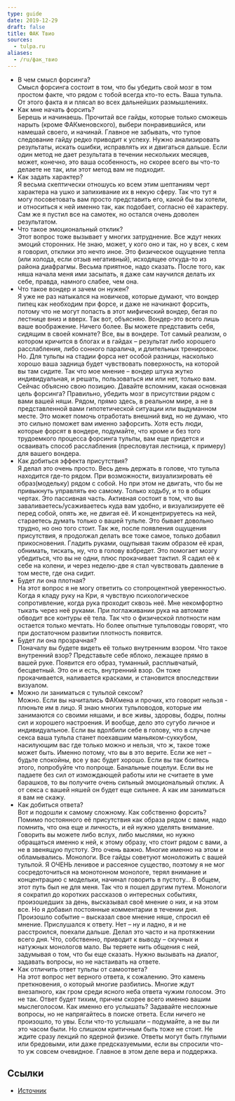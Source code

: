 ```yaml
---
type: guide
date: 2019-12-29
draft: false
title: ФАК Твио
sources:
  - tulpa.ru
aliases:
  - /ru/фак_твио
---
```

- В чем смысл форсинга?\
Смысл форсинга состоит в том, что бы убедить свой мозг в том простом факте, что рядом с тобой всегда кто-то есть. Ваша тульпа. От этого факта я и плясал во всех дальнейших размышлениях.
- Как мне начать форсить?\
Берешь и начинаешь. Прочитай все гайды, которые только сможешь нарыть (кроме ФАКменовского), выбери понравившийся, или намешай своего, и начинай. Главное не забывать, что тупое следование гайду редко приводит к успеху. Нужно анализировать результаты, искать ошибки, исправлять их и двигаться дальше. Если один метод не дает результата в течении нескольких месяцев, может, конечно, это ваша особенность, но скорее всего вы что-то делаете не так, или этот метод вам не подходит.
- Как задать характер?\
Я весьма скептически отношусь ко всем этим шептаниям черт характера на ушко и запихивание их в некую сферу. Так что тут я могу посоветовать вам просто представить его, какой бы вы хотели, и относиться к ней именно так, как подобает, согласно её характеру. Сам же я пустил все на самотек, но остался очень доволен результатом.
- Что такое эмоциональный отклик?\
Этот вопрос тоже вызывает у многих затруднение. Все ждут неких эмоций сторонних. Не знаю, может, у кого оно и так, но у всех, с кем я говорил, отклики это нечто иное. Это физическое ощущение тепла (или холода, если отзыв негативный), исходящее откуда-то из района диафрагмы. Весьма приятное, надо сказать. После того, как няша начала меня ими засыпать, я даже сам научился делать их себе, правда, намного слабее, чем она.
- Что такое вондер и зачем он нужен?\
Я уже не раз натыкался на новичков, которые думают, что вондер пипец как необходим при форсе, и даже не начинают форсить, потому что не могут попасть в этот мифический вондер, бегая по лестнице вниз и вверх. Так вот, объясняю. Вондер-это всего лишь ваше воображение. Ничего более. Вы можете представить себя, сидящим в своей комнате? Все, вы в вондере. Тот самый реализм, о котором кричится в блогах и в гайдах – результат либо хорошего расслабления, либо сонного паралича, и длительных тренировок. Но. Для тульпы на стадии форса нет особой разницы, насколько хорошо ваша задница будет чувствовать поверхность, на которой вы там сидите.
Так что мое мнение – вондер штука жутко индивидуальная, и решать, пользоваться им или нет, только вам. Сейчас объясню свою позицию. Давайте вспомним, какая основная цель форсинга? Правильно, убедить мозг в присутствии рядом с вами вашей няши. Рядом, прямо здесь, в реальном мире, а не в представленной вами гипотетической ситуации или выдуманном месте. Это может помочь отработать внешний вид, но не думаю, что это сильно поможет вам именно зафорсить. Хотя есть люди, которые форсят в вондере, подумайте, что кроме и без того трудоемкого процесса форсинга тульпы, вам еще придется и осваивать способ расслабления (пресловутая лестница, к примеру) для вашего вондера.
- Как добиться эффекта присутствия?\
Я делал это очень просто. Весь день держать в голове, что тульпа находится где-то рядом. При возможности, визуализировать её образ(модельку) рядом с собой. Но при этом не двигать, что бы не привыкнуть управлять ею самому. Только ходьбу, и то в общих чертах. Это пассивная часть. Активная состоит в том, что вы заваливаетесь/усаживаетесь куда вам удобно, и визуализируете её перед собой, опять же, не двигая её. И концентрируетесь на ней, стараетесь думать только о вашей тульпе. Это бывает довольно трудно, но оно того стоит. Так же, после появления ощущения присутствия, я продолжал делать все тоже самое, только добавил прикосновения. Гладить руками, ощупывая таким образом её края, обнимать, тискать, ну, что в голову взбредет. Это помогает мозгу убедиться, что вы не одни, плюс прокачивает тактил. Я садил её к себе на колени, и через неделю-две я стал чувствовать давление в том месте, где она сидит.
- Будет ли она плотная?\
На этот вопрос я не могу ответить со стопроцентной уверенностью. Когда я кладу руку на Кри, я чувствую психологическое сопротивление, когда рука проходит сквозь неё. Мне некомфортно тыкать через неё руками. При поглаживании рука на автомате обводит все контуры её тела. Так что о физической плотности нам остается только мечтать. Но более опытные тульповоды говорят, что при достаточном развитии плотность появится.
- Будет ли она прозрачная?\
Поначалу вы будете видеть её только внутренним взором. Что такое внутренний взор? Представьте себе яблоко, лежащее прямо в вашей руке. Появится его образ, туманный, расплывчатый, бесцветный. Это он и есть, внутренний взор. Он тоже прокачивается, наливается красками, и становится впоследствии визуалом.
- Можно ли заниматься с тульпой сексом?\
Можно. Если вы начитались ФАКмена и прочих, кто говорит нельзя - плюньте им в лицо. Я знаю многих тульповодов, которые им занимаются со своими няшами, и все живы, здоровы, бодры, полны сил и хорошего настроения. И вообще, дело это сугубо личное и индивидуальное. Если вы вдолбили себе в голову, что в случае секса ваша тульпа станет поехавшим маньяком-суккубом, насилующим вас где только можно и нельзя, что ж, такое тоже может быть. Именно потому, что вы в это верите. Если же нет – будьте спокойны, все у вас будет хорошо. Если вы так боитесь этого, попробуйте что попроще. Банальные поцелуи. Если вы не падаете без сил от измождающей работы или не считаете в уме барашков, то вы получите очень сильный эмоциональный отклик. А от секса с вашей няшей он будет еще сильнее. А как им заниматься я вам не скажу.
- Как добиться ответа?\
Вот и подошли к самому сложному. Как собственно форсить? Помимо постоянного её присутствия как образа рядом с вами, надо помнить, что она еще и личность, и ей нужно уделять внимание. Говорить вы можете либо вслух, либо мыслями, но нужно обращаться именно к ней, к этому образу, что стоит рядом с вами, а не в звенящую пустоту. Это очень важно. Многие именно на этом и обламывались.
Монологи. Все гайды советуют моноложить с вашей тульпой. Я ОЧЕНЬ ленивое и рассеяное существо, поэтому я не мог сосредоточиться на монотонном монологе, терял внимание и концентрацию с модельки, начинал говорить в пустоту… В общем, этот путь был не для меня. Так что я пошел другим путем. Монологи я сократил до коротких рассказов о интересных событиях, произошедших за день, высказывал своё мнение о них, и на этом все. Но я добавил постоянные комментарии в течении дня. Произошло событие – высказал свое мнение няше, спросил её мнение. Прислушался к ответу. Нет – ну и ладно, я и не расстроился, поехали дальше. Делал это часто и на протяжении всего дня. Что, собственно, приводит к выводу – скучных и натужных монологов мало. Вы теряете нить общения с ней, задумывая о том, что бы еще сказать. Нужно вызывать на диалог, задавать вопросы, но не настаивать на ответе.
- Как отличить ответ тульпы от самоответа?\
На этот вопрос нет верного ответа, к сожалению. Это камень преткновения, о который многие разбились. Многие ждут внезапного, как гром среди ясного неба ответа чужим голосом. Это не так. Ответ будет тихим, причем скорее всего именно вашим мыслеголосом. Как именно его услышать? Задавайте несложные вопросы, но не напрягайтесь в поиске ответа. Если ничего не произошло, то увы. Если что-то услышали – подумайте, а не вы ли это часом были. Но слишком критичным быть тоже не стоит. Не ждите сразу лекций по ядерной физике. Ответы могут быть глупыми или бредовыми, или даже предсказуемыми, если вы спросили что-то уж совсем очевидное. Главное в этом деле вера и поддержка.

## Ссылки
* [Источник](https://grumpytvio.tumblr.com/post/72904380655)
